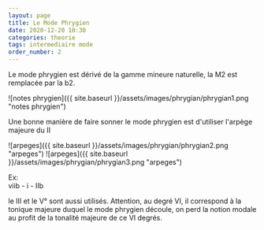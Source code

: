 ```yaml
---
layout: page
title: Le Mode Phrygien
date: 2020-12-20 10:30
categories: theorie
tags: intermediaire mode
order_number: 2
---
```


Le mode phrygien est dérivé de la gamme mineure naturelle, la M2 est remplacée par la b2.

![notes phrygien]({{ site.baseurl }}/assets/images/phrygian/phrygian1.png "notes phrygien")

Une bonne manière de faire sonner le mode phrygien est d'utiliser l'arpège majeure du II

![arpeges]({{ site.baseurl }}/assets/images/phrygian/phrygian2.png "arpeges")
![arpeges]({{ site.baseurl }}/assets/images/phrygian/phrygian3.png "arpeges")

Ex:  
viib - i - IIb

le III et le V° sont aussi utilisés. Attention, au degré VI, il correspond à la tonique majeure duquel le mode phrygien découle, on perd la notion modale au profit de la tonalité majeure de ce VI degrés.